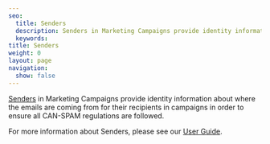 ```yaml
---
seo:
  title: Senders
  description: Senders in Marketing Campaigns provide identity information about where the emails are coming from for their recipients in campaigns in order to ensure all CAN-SPAM regulations are followed.
  keywords: 
title: Senders
weight: 0
layout: page
navigation:
  show: false
---
```


[Senders]({{root_url}}/User_Guide/Marketing_Campaigns/senders.html) in Marketing Campaigns provide identity information about where the emails are coming from for their recipients in campaigns in order to ensure all CAN-SPAM regulations are followed.

For more information about Senders, please see our [User Guide]({{root_url}}/User_Guide/Marketing_Campaigns/senders.html).

